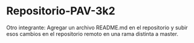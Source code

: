 # Repositorio-PAV-3k2
Otro integrante: Agregar un archivo README.md en el repositorio y subir esos cambios en el repositorio remoto en una rama distinta a master.
